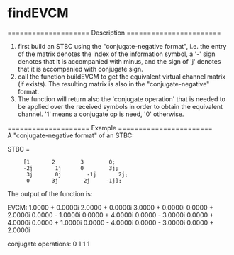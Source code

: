 # findEVCM

==================== Description =======================
1. first build an STBC using the "conjugate-negative format", i.e. the
   entry of the matrix denotes the index of the information symbol, a
   '-' sign denotes that it is accompanied with minus, and the sign of 'j'
   denotes that it is accompanied with conjugate sign.
2. call the function buildEVCM to get the equivalent virtual channel
   matrix (if exists). The resulting matrix is also in the
   "conjugate-negative" format.
3. The function will return also the 'conjugate operation' that is needed
   to be applied over the received symbols in order to obtain the
   equivalent channel.
   '1' means a conjugate op is need, '0' otherwise.
   
==================== Example =======================   
A "conjugate-negative format" of an STBC:

STBC = 
         
         [1       2        3        0;
         -2j       1j      0        3j;
          3j       0j        -1j       2j;
          0       3j       -2j     -1j];
         
The output of the function is:
 
EVCM:
   1.0000 + 0.0000i   2.0000 + 0.0000i   3.0000 + 0.0000i
   0.0000 + 2.0000i   0.0000 - 1.0000i   0.0000 + 4.0000i
   0.0000 - 3.0000i   0.0000 + 4.0000i   0.0000 + 1.0000i
   0.0000 - 4.0000i   0.0000 - 3.0000i   0.0000 + 2.0000i

conjugate operations:
     0
     1
     1
     1
